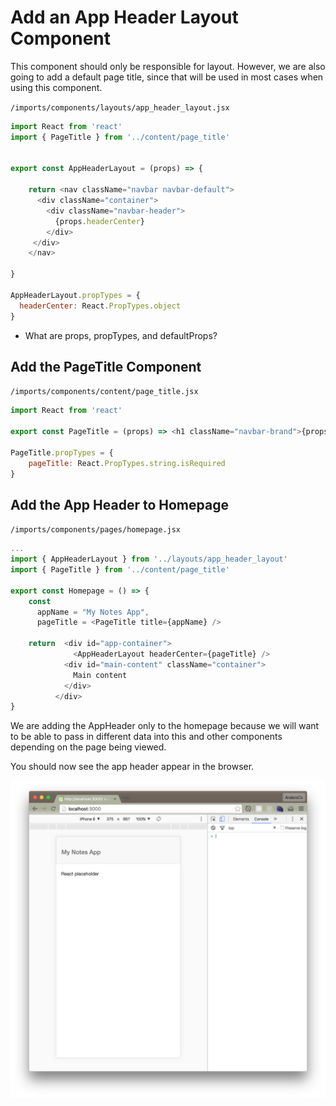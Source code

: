 # Add an App Header Layout Component

This component should only be responsible for layout.  However, we are also going to add a default page title, since that will be used in most cases when using this component.

``` /imports/components/layouts/app_header_layout.jsx ```

```js
import React from 'react'
import { PageTitle } from '../content/page_title'


export const AppHeaderLayout = (props) => {

	return <nav className="navbar navbar-default">
	  <div className="container">
	    <div className="navbar-header">
	      {props.headerCenter}
	    </div>
	 </div>
	</nav>

}

AppHeaderLayout.propTypes = {
  headerCenter: React.PropTypes.object
}
```

- What are props, propTypes, and defaultProps?

## Add the PageTitle Component

``` /imports/components/content/page_title.jsx ```

```js
import React from 'react'

export const PageTitle = (props) => <h1 className="navbar-brand">{props.pageTitle}</h1>

PageTitle.propTypes = {
	pageTitle: React.PropTypes.string.isRequired
}
```


## Add the App Header to Homepage

``` /imports/components/pages/homepage.jsx ```

```js
...
import { AppHeaderLayout } from '../layouts/app_header_layout'
import { PageTitle } from '../content/page_title'

export const Homepage = () => {
	const 
	  appName = "My Notes App",
	  pageTitle = <PageTitle title={appName} />
      
	return  <div id="app-container">
              <AppHeaderLayout headerCenter={pageTitle} />
            <div id="main-content" className="container">
              Main content
            </div>
          </div>
}
```

We are adding the AppHeader only to the homepage because we will want to be able to pass in different data into this and other components depending on the page being viewed.

You should now see the app header appear in the browser.

![App Header added](https://raw.githubusercontent.com/CodeChron/fullstack-js-preview-docs/master/images/add-app-header.png)
